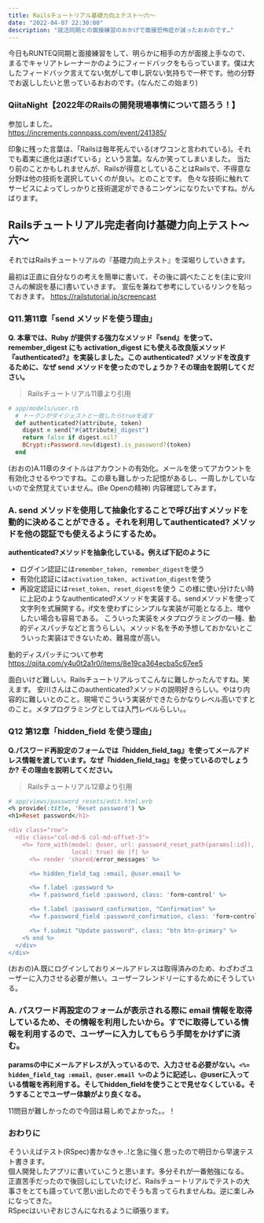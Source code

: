 ```yaml
---
title: Railsチュートリアル基礎力向上テスト〜六〜
date: "2022-04-07 22:30:00"
description: "就活同期との面接練習のおかげで面接恐怖症が減ったおおのです…"
---
```

今日もRUNTEQ同期と面接練習をして、明らかに相手の方が面接上手なので、まるでキャリアトレーナーかのようにフィードバックをもらっています。僕は大したフィードバック言えてない気がして申し訳ない気持ちで一杯です。他の分野でお返ししたいと思っているおおのです。(なんだこの始まり)<br>

### QiitaNight【2022年のRailsの開発現場事情について語ろう！】
参加しました。<br>
https://increments.connpass.com/event/241385/
<br>

印象に残った言葉は、「Railsは毎年死んでいる(オワコンと言われている)。それでも着実に進化は遂げている」という言葉。なんか笑ってしまいました。
当たり前のことかもしれませんが、Railsが得意としていることはRailsで、不得意な分野は他の技術を選択していくのが良い。とのことです。
色々な技術に触れてサービスによってしっかりと技術選定ができるニンゲンになりたいですね。がんばります。

##  Railsチュートリアル完走者向け基礎力向上テスト〜六〜
それではRailsチュートリアルの『基礎力向上テスト』を深堀りしていきます。

最初は正直に自分なりの考えを簡単に書いて、その後に調べたことを(主に安川さんの解説を基に)書いていきます。
 宣伝を兼ねて参考にしているリンクを貼っておきます。 https://railstutorial.jp/screencast

### Q11.第11章「send メソッドを使う理由」
**Q. 本章では、Ruby が提供する強力なメソッド『send』を使って、remember_digest にも activation_digest にも使える改良版メソッド『authenticated?』を実装しました。この authenticated? メソッドを改良するために、なぜ send メソッドを使ったのでしょうか？その理由を説明してください。**
> Railsチュートリアル11章より引用
```ruby
# app/models/user.rb
  # トークンがダイジェストと一致したらtrueを返す
  def authenticated?(attribute, token)
    digest = send("#{attribute}_digest")
    return false if digest.nil?
    BCrypt::Password.new(digest).is_password?(token)
  end
```

(おおの)A.11章のタイトルはアカウントの有効化。メールを使ってアカウントを有効化させるやつですね。この章も難しかった記憶があるし、一周しかしていないので全然覚えていません。(Be Openの精神)
内容確認してみます。


### A. send メソッドを使用して抽象化することで呼び出すメソッドを動的に決めることができる 。それを利用してauthenticated? メソッドを他の認証でも使えるようにするため。
**authenticated?メソッドを抽象化している。例えば下記のように**
- ログイン認証には```remember_token, remember_digest```を使う
- 有効化認証には```activation_token, activation_digest```を使う
- 再設定認証には```reset_token, reset_digest```を使う
この様に使い分けたい時に上記のようなauthenticated?メソッドを実装する。sendメソッドを使って文字列を式展開する。if文を使わずにシンプルな実装が可能となる上、増やしたい場合も容易である。
こういった実装をメタプログラミングの一種、動的ディスパッチなどと言うらしい。メソッド名を予め予想しておかないとこういった実装はできないため、難易度が高い。

動的ディスパッチについて参考<br>
https://qiita.com/y4u0t2a1r0/items/8e19ca364ecba5c67ee5

面白いけど難しい。Railsチュートリアルってこんなに難しかったんですね。笑えます。
安川さんはこのauthenticated?メソッドの説明好きらしい。やはり内容的に難しいとのこと。現場でこういう実装ができたらかなりレベル高いですとのこと。メタプログラミングとしては入門レベルらしい。。

### Q12 第12章「hidden_field を使う理由」
**Q.パスワード再設定のフォームでは『hidden_field_tag』を使ってメールアドレス情報を渡しています。なぜ『hidden_field_tag』を使っているのでしょうか? その理由を説明してください。**
> Railsチュートリアル12章より引用
```ruby
# app/views/password_resets/edit.html.erb
<% provide(:title, 'Reset password') %>
<h1>Reset password</h1>

<div class="row">
  <div class="col-md-6 col-md-offset-3">
    <%= form_with(model: @user, url: password_reset_path(params[:id]),
                  local: true) do |f| %>
      <%= render 'shared/error_messages' %>

      <%= hidden_field_tag :email, @user.email %>

      <%= f.label :password %>
      <%= f.password_field :password, class: 'form-control' %>

      <%= f.label :password_confirmation, "Confirmation" %>
      <%= f.password_field :password_confirmation, class: 'form-control' %>

      <%= f.submit "Update password", class: "btn btn-primary" %>
    <% end %>
  </div>
</div>
```

(おおの)A.既にログインしておりメールアドレスは取得済みのため、わざわざユーザーに入力させる必要が無い。ユーザーフレンドリーにするためにそうしている。

### A. パスワード再設定のフォームが表示される際に email 情報を取得しているため、その情報を利用したいから。すでに取得している情報を利用するので、ユーザーに入力してもらう手間をかけずに済む。
**paramsの中にメールアドレスが入っているので、入力させる必要がない。```<%= hidden_field_tag :email, @user.email %>```のように記述し、@userに入っている情報を再利用する。そしてhidden_fieldを使うことで見せなくしている。そうすることでユーザー体験がより良くなる。**

11問目が難しかったので今回は易しめでよかった。。！

### おわりに
そういえばテスト(RSpec)書かなきゃ..!と急に強く思ったので明日から早速テスト書きます。<br>
個人開発したアプリに書いていこうと思います。多分それが一番勉強になる。
正直苦手だったので後回しにしていたけど、Railsチュートリアルでテストの大事さをとても語っていて思い出したのでそうも言ってられませんね。逆に楽しみになってきた。<br>
RSpecはいいぞおじさんになれるように頑張ります。
